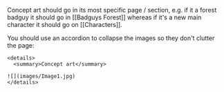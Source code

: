 Concept art should go in its most specific page / section, e.g. if it a forest badguy it should go in [[Badguys Forest]] whereas if it's a new main character it should go on [[Characters]].

You should use an accordion to collapse the images so they don't clutter the page:
```
<details>
  <summary>Concept art</summary>

![](images/Image1.jpg)
</details>
```

